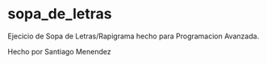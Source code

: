 # sopa_de_letras
Ejecicio de Sopa de Letras/Rapigrama hecho para Programacion Avanzada.

Hecho por Santiago Menendez
